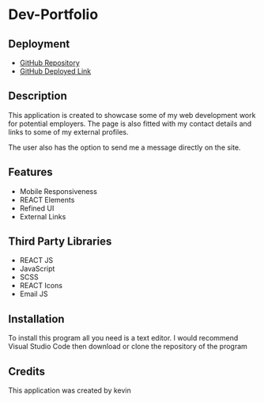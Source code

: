# Dev-Portfolio

## Deployment

- [GitHub Repository](https://github.com/cn-kp/Developer-Portfolio)
- [GitHub Deployed Link](https://cn-kp.github.io/Developer-Portfolio/)

## Description

This application is created to showcase some of my web development work for potential employers. The page is also fitted with my contact details and links to some of my external profiles. 

The user also has the option to send me a message directly on the site. 


## Features

- Mobile Responsiveness
- REACT Elements
- Refined UI
- External Links

## Third Party Libraries

- REACT JS
- JavaScript
- SCSS 
- REACT Icons
- Email JS

## Installation

To install this program all you need is a text editor. I would recommend Visual Studio Code then download or clone the repository of the program

## Credits

This application was created by kevin

